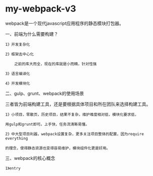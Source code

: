 # my-webpack-v3

webpack是一个现代javascript应用程序的静态模块打包器。

一、前端为什么需要构建？

    1》开发复杂化

    2》框架去中心化

        之前的库大而全，现在的库就是小而精，针对性强

    3》语言编译化

    4》开发模块化

二、gulp、grunt、webpack的使用场景

   三者皆为前端构建工具，还是要根据具体项目和所在团队来选择构建工具。

    1》小项目，零散页，历史项目，结果不复杂，维护难度相对低，模块化要求低，

    用gulp和grunt即可。上手快，任务流清晰易懂。

    2》中大型项目利器，webpack设置复杂，更多关注项目整体的配置，因为require everything

    的理念，使得静态资源也变得容易维护，模块组件化更是好用。

三、webpack的核心概念

    1》entry




